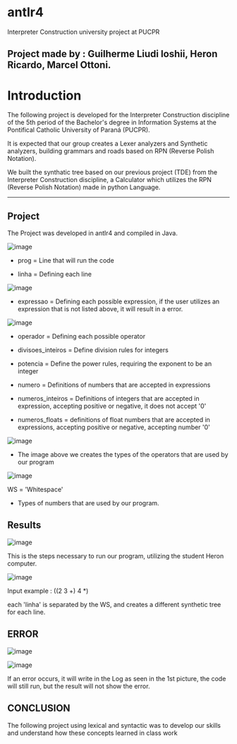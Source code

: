 # antlr4

Interpreter Construction university project at PUCPR

Project made by :
Guilherme Liudi Ioshii,
Heron Ricardo,
Marcel Ottoni.
------

# Introduction

The following project is developed for the Interpreter Construction discipline of the 5th period of the Bachelor's degree in Information Systems at the Pontifical Catholic University of Paraná (PUCPR).

It is expected that our group creates a Lexer analyzers and Synthetic analyzers, building grammars and roads based on RPN (Reverse Polish Notation).

We built the synthatic tree based on our previous project (TDE) from the Interpreter Construction discipline, a Calculator which utilizes the RPN (Reverse Polish Notation) made in python Language.

------

## Project

The Project was developed in antlr4 and compiled in Java.

![image](https://github.com/guiioshii/antlr4/assets/105391453/e2e8e3c8-d928-4670-8a13-2116073e46de)

- prog = Line that will run the code

- linha = Defining each line


![image](https://github.com/guiioshii/antlr4/assets/105391453/47f9c9d3-c8e7-4a39-9428-4cc56337d06a)

- expressao = Defining each possible expression, if the user utilizes an expression that is not listed above, it will result in a error.

![image](https://github.com/guiioshii/antlr4/assets/105391453/8e900878-de5f-43f4-96e5-93b3ce6747f5)

- operador = Defining each possible operator

- divisoes_inteiros = Define division rules for integers

- potencia =  Define the power rules, requiring the exponent to be an integer

- numero = Definitions of numbers that are accepted in expressions

- numeros_inteiros = Definitions of integers that are accepted in expression, accepting positive or negative, it does not accept '0'

- numeros_floats = definitions of float numbers that are accepted in expressions, accepting positive or negative, accepting number '0'


![image](https://github.com/guiioshii/antlr4/assets/105391453/f0739c6b-7415-4945-94e7-be42143eb23d)

- The image above we creates the types of the operators that are used by our program 

![image](https://github.com/guiioshii/antlr4/assets/105391453/2ac17862-0c5f-4c03-aa20-b2c168792ebe)

WS = 'Whitespace' 

- Types of numbers that are used by our program.

## Results

![image](https://github.com/guiioshii/antlr4/assets/105391453/f6789ec0-d88e-4d48-8b79-711020d4144e)


This is the steps necessary to run our program, utilizing the student Heron computer.


![image](https://github.com/guiioshii/antlr4/assets/105391453/143da75a-be05-4c43-adaf-4a6d280fc33e)

Input example : ((2 3 +) 4 *)

each 'linha' is separated by the WS, and creates a different synthetic tree for each line.


## ERROR

![image](https://github.com/guiioshii/antlr4/assets/105391453/4ee6cb0a-273a-4092-9eb3-a60d445d15a4)

![image](https://github.com/guiioshii/antlr4/assets/105391453/3004e500-d536-4df2-a637-52097d700157)

If an error occurs, it will write in the Log as seen in the 1st picture, the code will still run, but the result will not show the error.


## CONCLUSION

The following project using lexical and syntactic was to develop our skills and understand how these concepts learned in class work
